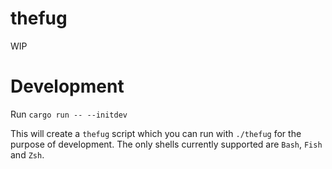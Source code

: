 # thefug
WIP

# Development
Run `cargo run -- --initdev`

This will create a `thefug` script which you can run with `./thefug` for the purpose of development. The only shells currently supported are `Bash`, `Fish` and `Zsh`.

